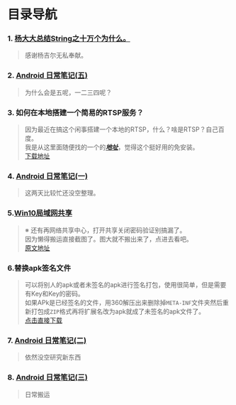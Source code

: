# 目录导航

### 1. [杨大大总结String之十万个为什么。](https://github.com/516457377/Note/blob/master/Android/String.md)  
> 感谢杨吉尔无私奉献。
### 2. [Android 日常笔记(五)](https://github.com/516457377/Note/blob/master/Android/Android%20%E6%97%A5%E5%B8%B8%E7%AC%94%E8%AE%B0(%E4%BA%94).md)
> 为什么会是五呢，一二三四呢？
### 3. 如何在本地搭建一个简易的RTSP服务？
> 因为最近在搞这个闲事搭建一个本地的RTSP，什么？啥是RTSP？自己百度。  
> 我是从这里面随便找的一个的[***地址***](https://rtsp-server.winsite.com/)，觉得这个挺好用的免安装。  
> [下载地址](https://github.com/516457377/Note/raw/master/Tools/rtmp-rtsp-stream-client-java-master.zip)  
### 4. [Android 日常笔记(一)](https://github.com/516457377/Note/blob/master/Android/Android%20%E6%97%A5%E5%B8%B8%E7%AC%94%E8%AE%B0(%E4%B8%80).md)  
> 这两天比较忙还没空整理。  
### 5.[Win10局域网共享](https://github.com/516457377/Note/blob/master/Win10/Win10%E5%85%B1%E4%BA%AB.png)  
> ※ 还有再网络共享中心，打开共享关闭密码验证别搞漏了。  
> 因为懒得搬运直接截图了。图大就不搬出来了，点进去看吧。   
> [原文地址](https://blog.csdn.net/qq_29558839/article/details/80711013)  
### 6.替换apk签名文件
> 可以将别人的apk或者未签名的apk进行签名打包，使用很简单，但是需要有Key和Key的密码。  
> 如果APk是已经签名的文件，用360解压出来删除掉`META-INF`文件夹然后重新打包成`ZIP`格式再将扩展名改为apk就成了未签名的apk文件了。  
> [点击直接下载](https://github.com/516457377/Note/raw/master/Tools/360qianminggj.zip)  
### 7. [Android 日常笔记(二)](https://github.com/516457377/Note/blob/master/Android/Android%20%E6%97%A5%E5%B8%B8%E7%AC%94%E8%AE%B0(%E4%BA%8C).md)  
> 依然没空研究新东西  
### 8. [Android 日常笔记(三)](https://github.com/516457377/Note/blob/master/Android/Android%20%E6%97%A5%E5%B8%B8%E7%AC%94%E8%AE%B0(%E4%B8%89).md)  
> 日常搬运  
